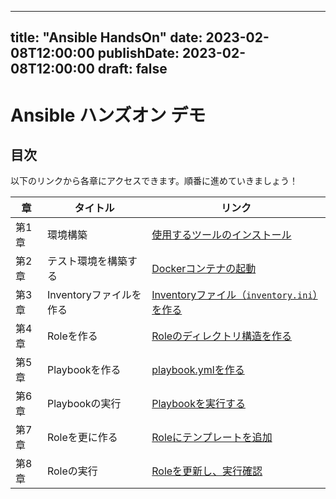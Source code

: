 

---
title: "Ansible HandsOn"
date: 2023-02-08T12:00:00
publishDate: 2023-02-08T12:00:00
draft: false
---

# Ansible ハンズオン デモ
## 目次

以下のリンクから各章にアクセスできます。順番に進めていきましょう！

| 章    | タイトル                                   | リンク                                                      |
|-------|--------------------------------------------|-------------------------------------------------------------|
| 第1章  | 環境構築                                    | [使用するツールのインストール](/posts/ansible-environment/)           |-
| 第2章  | テスト環境を構築する                          | [Dockerコンテナの起動](/posts/launchdocker/)                    |
| 第3章  | Inventoryファイルを作る                      | [Inventoryファイル（`inventory.ini`）を作る](/posts/ansiblebasic/) |
| 第4章  | Roleを作る                                 | [Roleのディレクトリ構造を作る](/posts/role/)                     |
| 第5章  | Playbookを作る                             | [playbook.ymlを作る](/posts/playbook/)                           |
| 第6章  | Playbookの実行                             | [Playbookを実行する](/posts/executerole/)                        |
| 第7章  | Roleを更に作る                              | [Roleにテンプレートを追加](/posts/modifyrole/)                   |
| 第8章  | Roleの実行                                 | [Roleを更新し、実行確認](/posts/executeplaybook/)                 |